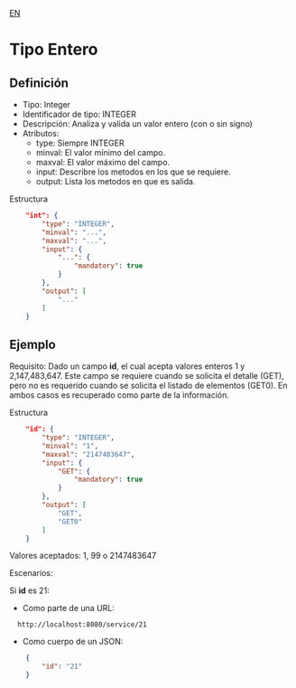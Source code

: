 [EN](INTEGER.md)
# Tipo Entero

## Definición
* Tipo: Integer
* Identificador de tipo: INTEGER
* Descripción: Analiza y valida un valor entero (con o sin signo)
* Atributos:
  * type: Siempre INTEGER
  * minval: El valor mínimo del campo.
  * maxval: El valor máximo del campo.
  * input: Describre los metodos en los que se requiere.
  * output: Lista los metodos en que es salida.

Estructura
```json
	"int": {
		"type": "INTEGER",
		"minval": "...",
		"maxval": "...",
		"input": {
			"...": {
				"mandatory": true
			}
		},
		"output": [
			"..."
		]
	}
```

## Ejemplo

Requisito: Dado un campo __id__, el cual acepta valores enteros 1 y 2,147,483,647.
Este campo se requiere cuando se solicita el detalle (GET), pero no es requerido cuando se solicita el listado de elementos (GET0).
En ambos casos es recuperado como parte de la información.

Estructura
```json
	"id": {
		"type": "INTEGER",
		"minval": "1",
		"maxval": "2147483647",
		"input": {
			"GET": {
				"mandatory": true
			}
		},
		"output": [
			"GET",
			"GET0"
		]
	}
```

Valores aceptados: 1, 99 o 2147483647

Escenarios:

Si __id__ es 21:
* Como parte de una URL:
```text
  http://localhost:8080/service/21
```
* Como cuerpo de un JSON:
```json
	{
		"id": "21"
	}
```
